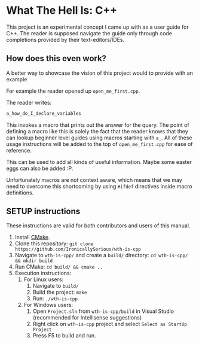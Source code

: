 # What The Hell Is: C++

This project is an experimental concept I came up with as a user guide for C++.
The reader is supposed navigate the guide only through code completions provided by their text-editors/IDEs.

## How does this even work?
A better way to showcase the vision of this project would to provide with an example

For example the reader opened up `open_me_first.cpp`.

The reader writes:
```cpp
a_how_do_I_declare_variables
```
This invokes a macro that prints out the answer for the query.
The point of defining a macro like this is solely the fact that the reader knows that they can lookup beginner level guides using macros starting with `a_`.
All of these usage instructions will be added to the top of `open_me_first.cpp` for ease of reference.

This can be used to add all kinds of useful information. Maybe some easter eggs can also be added :P.

Unfortunately macros are not context aware, which means that we may need to overcome this shortcoming by using `#ifdef` directives inside macro definitions.

## SETUP instructions
These instructions are valid for both contributors and users of this manual.
1. Install [CMake](https://cmake.org/).
2. Clone this repository: `git clone https://github.com/IronicallySerious/wth-is-cpp`
3. Navigate to `wth-is-cpp/` and create a `build/` directory: `cd wth-is-cpp/ && mkdir build`
4. Run CMake: `cd build/ && cmake ..`
5. Execution instructions:
	1. For Linux users:
		1. Navigate to `build/`
		2. Build the project: `make`
		3. Run: `./wth-is-cpp`
	2. For Windows users:
		1. Open `Project.sln` from `wth-is-cpp/build` in Visual Studio (recommended for Intellisense suggestions)
		2. Right click on `wth-is-cpp` project and select `Select as StartUp Project`
		3. Press F5 to build and run.
